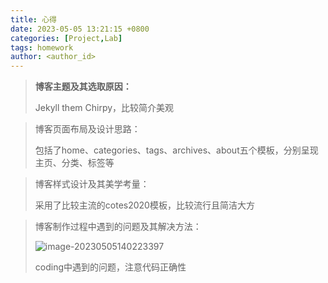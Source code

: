 ```yaml
---
title: 心得
date: 2023-05-05 13:21:15 +0800
categories: [Project,Lab]
tags: homework
author: <author_id>
---
```

> **博客主题及其选取原因：**
>
> Jekyll them Chirpy，比较简介美观

> 博客页面布局及设计思路：
>
> 包括了home、categories、tags、archives、about五个模板，分别呈现主页、分类、标签等

> 博客样式设计及其美学考量：
>
> 采用了比较主流的cotes2020模板，比较流行且简洁大方

> 博客制作过程中遇到的问题及其解决方法：
>
> ![image-20230505140223397](C:\Users\86152\AppData\Roaming\Typora\typora-user-images\image-20230505140223397.png)
>
> coding中遇到的问题，注意代码正确性